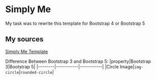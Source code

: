 # Simply Me
My task was to rewrite this template for Bootstrap 4 or Bootstrap 5

## My sources
[Simply Me Template](https://www.w3schools.com/bootstrap/bootstrap_theme_me.asp)

Difference Between Bootstrap 3 and Bootstrap 5:
|property|Bootstrap 3|Bootstrap 5|
|--------|-----------|-----------|
|Circle Image|`img-circle`|`rounded-circle`|
